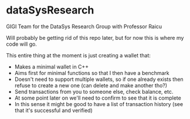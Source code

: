 # dataSysResearch
GIGI Team for the DataSys Research Group with Professor Raicu

Will probably be getting rid of this repo later, but for now this is where my code will go.

This entire thing at the moment is just creating a wallet that:
- Makes a minimal wallet in C++
- Aims first for minimal functions so that I then have a benchmark 
- Doesn't need to support multiple wallets, so if one already exists then refuse to create a new one (can delete and make another tho?)
- Send transactions from you to someone else, check balance, etc.
- At some point later on we'll need to confirm to see that it is complete
- In this sense it might be good to have a list of transaction history (see that it's successful and verified)
